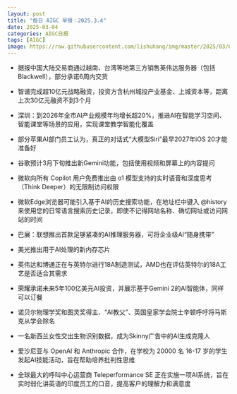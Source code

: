 ```yaml
---
layout: post
title: "每日 AIGC 早报：2025.3.4"
date: 2025-03-04
categories: AIGC日报
tags: [AIGC]
image: https://raw.githubusercontent.com/lishuhang/img/master/2025/03/0304-d.jpg
---
```


- 据报中国大陆交易商通过越南、台湾等地第三方销售英伟达服务器（包括Blackwell），部分承诺6周内交货

- 智谱完成超10亿元战略融资，投资方含杭州城投产业基金、上城资本等，距离上次30亿元融资不到3个月

- 深圳：到2026年全市AI产业规模年均增长超20%，推进AI在智能学习空间、智能课堂等场景的应用，实现课堂教学智能化覆盖

- 部分苹果AI部门员工认为，真正的对话式“大模型Siri”最早2027年iOS 20才能准备好

- 谷歌预计3月下旬推出新Gemini功能，包括使用视频和屏幕上的内容提问

- 微软向所有 Copilot 用户免费推出由 o1 模型支持的实时语音和深度思考（Think Deeper）的无限制访问权限

- 微软Edge浏览器可能引入基于AI的历史搜索功能，在地址栏中键入 @history 来使用您的日常语言搜索历史记录，即使不记得网站名称、确切网址或访问网站的时间

- 巴展：联想推出首款足够紧凑的AI推理服务器，可将企业级AI“随身携带”

- 美光推出用于AI处理的新内存芯片

- 英伟达和博通正在与英特尔进行18A制造测试，AMD也在评估英特尔的18A工艺是否适合其需求

- 荣耀承诺未来5年100亿美元AI投资，并展示基于Gemini 2的AI智能体，同样可以订餐

- 诺贝尔物理学奖和图灵奖得主、“AI教父”、英国皇家学会院士辛顿呼吁将马斯克从学会除名

- 一名新西兰女性交出生物识别数据，成为Skinny广告中的AI生成克隆人

- 爱沙尼亚与 OpenAI 和 Anthropic 合作，在学校为 20000 名 16-17 岁的学生发起AI技能活动，旨在帮助培养批判性思维

- 全球最大的呼叫中心运营商 Teleperformance SE 正在实施一项AI系统，旨在实时弱化讲英语的印度员工的口音，提高客户的理解力和满意度